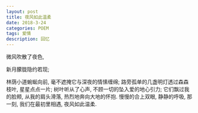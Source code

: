 ```yaml
---
layout: post
title: 夜风如此温柔
date: 2018-3-24
categories: POEM
tags: 爱情
description: 回忆
---
```


 微风吹散了夜色,
 
 新月朦胧隐约若现;
 
 林荫小道蜿蜒向前, 
 毫不遮掩它与深夜的情愫缠绵;
 路旁孤单的几盏明灯透过森森枝叶, 
 星星点点一片;
 树叶听从了心声,
 不顾一切的坠入爱的地心引力;
 它们飘过我的脸颊, 从我的肩头滑落,
 热烈地奔向大地的怀抱.
 慢慢的合上双眼, 静静的呼吸, 
 那一刻,
 我们在最初里相遇,
 夜风如此温柔. 












